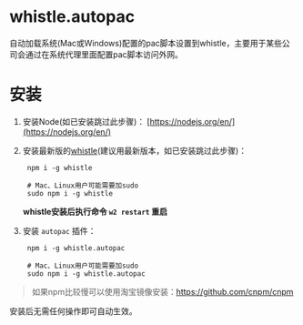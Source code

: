 # whistle.autopac
自动加载系统(Mac或Windows)配置的pac脚本设置到whistle，主要用于某些公司会通过在系统代理里面配置pac脚本访问外网。

# 安装

1. 安装Node(如已安装跳过此步骤)： [https://nodejs.org/en/](https://nodejs.org/en/)

2. 安装最新版的[whistle](https://github.com/avwo/whistle)(建议用最新版本，如已安装跳过此步骤)：

		npm i -g whistle
	
		# Mac、Linux用户可能需要加sudo
		sudo npm i -g whistle

	**whistle安装后执行命令 `w2 restart` 重启** 


4. 安装 `autopac` 插件：

		npm i -g whistle.autopac
	
		# Mac、Linux用户可能需要加sudo
		sudo npm i -g whistle.autopac

> 如果npm比较慢可以使用淘宝镜像安装：https://github.com/cnpm/cnpm

安装后无需任何操作即可自动生效。


